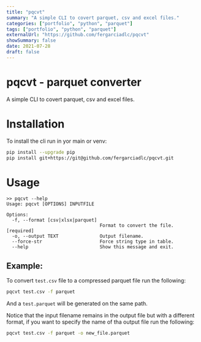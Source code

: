 ```yaml
---
title: "pqcvt"
summary: "A simple CLI to covert parquet, csv and excel files."
categories: ["portfolio", "python", "parquet"]
tags: ["portfolio", "python", "parquet"]
externalUrl: "https://github.com/fergarciadlc/pqcvt"
showSummary: false
date: 2021-07-28
draft: false
---
```


# pqcvt - parquet converter

A simple CLI to covert parquet, csv and excel files.

# Installation

To install the cli run in yor main or venv:

```bash
pip install --upgrade pip
pip install git+https://git@github.com/fergarciadlc/pqcvt.git
```

# Usage
```
>> pqcvt --help
Usage: pqcvt [OPTIONS] INPUTFILE 

Options:
  -f, --format [csv|xlsx|parquet]
                                  Format to convert the file.  [required]
  -o, --output TEXT               Output filename.
  --force-str                     Force string type in table.
  --help                          Show this message and exit.
```

##  Example:
To convert `test.csv` file to a compressed parquet file run the following:
```bash
pqcvt test.csv -f parquet
```
And a `test.parquet` will be generated on the same path.

Notice that the input filename remains in the output file but with a different format, if you want to specify the name of tha output file run the following:
```bash
pqcvt test.csv -f parquet -o new_file.parquet
```